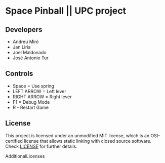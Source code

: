# Space Pinball || UPC project

## Developers

 - Andreu Miró
 - Jan Liria
 - Joel Maldonado
 - José Antonio Tur

## Controls

 - Space = Use spring
 - LEFT ARROW = Left lever
 - RIGHT ARROW = Right lever
 - F1 = Debug Mode
 - R - Restart Game

## License

This project is licensed under an unmodified MIT license, which is an OSI-certified license that allows static linking with closed source software. Check [LICENSE](LICENSE) for further details.

AdditionalLicenses
